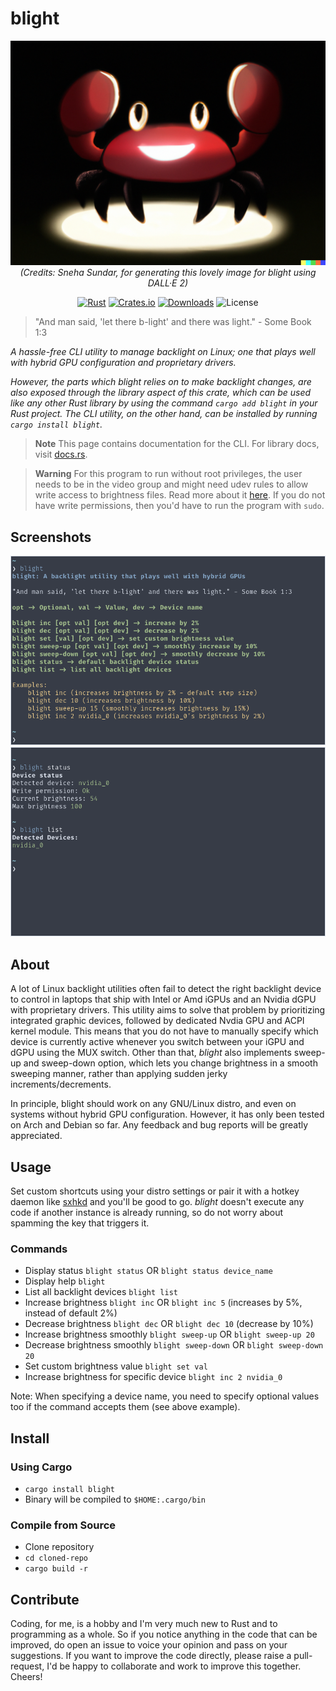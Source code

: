 # blight
<div align="center">

![Generated using Dall-E 2](blightm.png)
*(Credits: Sneha Sundar, for generating this lovely image for blight using DALL·E 2)*

[![Rust](https://github.com/VoltaireNoir/blight/actions/workflows/rust.yml/badge.svg)](https://github.com/VoltaireNoir/blight/actions/workflows/rust.yml)
[![Crates.io](https://img.shields.io/crates/v/blight)](https://crates.io/crates/blight)
[![Downloads](https://img.shields.io/crates/d/blight)](https://crates.io/crates/blight)
![License](https://img.shields.io/crates/l/blight)

</div>

> "And man said, 'let there b-light' and there was light." - Some Book 1:3

_A hassle-free CLI utility to manage backlight on Linux; one that plays well with hybrid GPU configuration and proprietary drivers._

_However, the parts which blight relies on to make backlight changes, are also exposed through the library aspect of this crate, which can be used like any other Rust library by using the command `cargo add blight` in your Rust project. The CLI utility, on the other hand, can be installed by running `cargo install blight`._

> **Note**
> This page contains documentation for the CLI. For library docs, visit [docs.rs](https://docs.rs/blight/).

> **Warning**
> For this program to run without root privileges, the user needs to be in the video group and might need udev rules to allow write access to brightness files. Read more about it [here](https://wiki.archlinux.org/title/Backlight#ACPI). If you do not have write permissions, then you'd have to run the program with `sudo`.

## Screenshots
![](blight.png)
![](blight2.png)

## About
A lot of Linux backlight utilities often fail to detect the right backlight device to control in laptops that ship with Intel or Amd iGPUs and an Nvidia dGPU with proprietary drivers. This utility aims to solve that problem by prioritizing integrated graphic devices, followed by dedicated Nvdia GPU and ACPI kernel module. This means that you do not have to manually specify which device is currently active whenever you switch between your iGPU and dGPU using the MUX switch. Other than that, *blight* also implements sweep-up and sweep-down option, which lets you change brightness in a smooth sweeping manner, rather than applying sudden jerky increments/decrements.

In principle, blight should work on any GNU/Linux distro, and even on systems without hybrid GPU configuration. However, it has only been tested on Arch and Debian so far. Any feedback and bug reports will be greatly appreciated.

## Usage
Set custom shortcuts using your distro settings or pair it with a hotkey daemon like [sxhkd](https://github.com/baskerville/sxhkd) and you'll be good to go. *blight* doesn't execute any code if another instance is already running, so do not worry about spamming the key that triggers it.

### Commands
- Display status `blight status` OR `blight status device_name`
- Display help `blight`
- List all backlight devices `blight list`
- Increase brightness `blight inc` OR `blight inc 5` (increases by 5%, instead of default 2%)
- Decrease brightness `blight dec` OR `blight dec 10` (decrease by 10%)
- Increase brightness smoothly `blight sweep-up` OR `blight sweep-up 20`
- Decrease brightness smoothly `blight sweep-down` OR `blight sweep-down 20`
- Set custom brightness value ``blight set val``
- Increase brightness for specific device `blight inc 2 nvidia_0`

Note: When specifying a device name, you need to specify optional values too if the command accepts them (see above example).

## Install
### Using Cargo
- `cargo install blight`
- Binary will be compiled to `$HOME:.cargo/bin`

### Compile from Source
- Clone repository
- `cd cloned-repo`
- `cargo build -r`

## Contribute
Coding, for me, is a hobby and I'm very much new to Rust and to programming as a whole. So if you notice anything in the code that can be improved, do open an issue to voice your opinion and pass on your suggestions. If you want to improve the code directly, please raise a pull-request, I'd be happy to collaborate and work to improve this together. Cheers!

